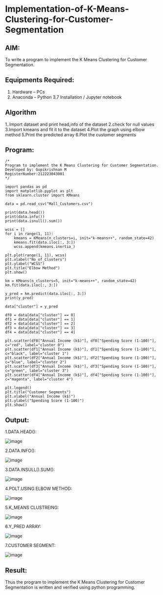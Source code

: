 # Implementation-of-K-Means-Clustering-for-Customer-Segmentation

## AIM:
To write a program to implement the K Means Clustering for Customer Segmentation.

## Equipments Required:
1. Hardware – PCs
2. Anaconda – Python 3.7 Installation / Jupyter notebook

## Algorithm
1..Import dataset and print head,info of the dataset
2.check for null values
3.Import kmeans and fit it to the dataset
4.Plot the graph using elbow method
5.Print the predicted array
6.Plot the customer segments 


## Program:
```
/*
Program to implement the K Means Clustering for Customer Segmentation.
Developed by: Gopikrishnan M
RegisterNumber:212223043001 
*/
```
```
import pandas as pd
import matplotlib.pyplot as plt
from sklearn.cluster import KMeans

data = pd.read_csv("Mall_Customers.csv")

print(data.head())
print(data.info())
print(data.isnull().sum())

wcss = []
for i in range(1, 11):
    kmeans = KMeans(n_clusters=i, init="k-means++", random_state=42)
    kmeans.fit(data.iloc[:, 3:])
    wcss.append(kmeans.inertia_)

plt.plot(range(1, 11), wcss)
plt.xlabel("No_of_Clusters")
plt.ylabel("WCSS")
plt.title("Elbow Method")
plt.show()

km = KMeans(n_clusters=5, init="k-means++", random_state=42)
km.fit(data.iloc[:, 3:])

y_pred = km.predict(data.iloc[:, 3:])
print(y_pred)

data["cluster"] = y_pred

df0 = data[data["cluster"] == 0]
df1 = data[data["cluster"] == 1]
df2 = data[data["cluster"] == 2]
df3 = data[data["cluster"] == 3]
df4 = data[data["cluster"] == 4]

plt.scatter(df0["Annual Income (k$)"], df0["Spending Score (1-100)"], c="red", label="cluster 0")
plt.scatter(df1["Annual Income (k$)"], df1["Spending Score (1-100)"], c="black", label="cluster 1")
plt.scatter(df2["Annual Income (k$)"], df2["Spending Score (1-100)"], c="blue", label="cluster 2")
plt.scatter(df3["Annual Income (k$)"], df3["Spending Score (1-100)"], c="green", label="cluster 3")
plt.scatter(df4["Annual Income (k$)"], df4["Spending Score (1-100)"], c="magenta", label="cluster 4")

plt.legend()
plt.title("Customer Segments")
plt.xlabel("Annual Income (k$)")
plt.ylabel("Spending Score (1-100)")
plt.show()
```
## Output:

1.DATA.HEAD():

![image](https://github.com/user-attachments/assets/baf06b97-8a6b-43e7-af08-b0a2a3bc095a)

2.DATA.INFO():

![image](https://github.com/user-attachments/assets/d56e550e-9cd0-41c2-aa08-aa9af544947c)

3.DATA.INSULL().SUM():

![image](https://github.com/user-attachments/assets/d0d1ba31-7e9c-4345-ab76-1bd8f4dd54fe)

4.POLT.USING ELBOW METHOD:

![image](https://github.com/user-attachments/assets/1599201c-6b97-4b80-a4ea-6ef931a30e63)

5.K_MEANS CLUSTREING:

![image](https://github.com/user-attachments/assets/c54f951f-c7d9-4d71-8cb4-354ab9f2abd0)

6.Y_PRED ARRAY:

![image](https://github.com/user-attachments/assets/457a6942-14d1-43ae-944e-ea2572faea8c)

7.CUSTOMER SEGMENT:

![image](https://github.com/user-attachments/assets/f9cc1fa6-5e01-4de4-aaa3-6ae9f1d719fa)


## Result:
Thus the program to implement the K Means Clustering for Customer Segmentation is written and verified using python programming.
